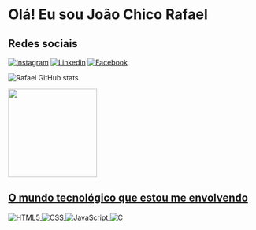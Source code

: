 # Olá! Eu sou João Chico Rafael


## Redes sociais
[![Instagram](https://img.shields.io/badge/Instagram-E4405F?style=for-the-badge&logo=instagram&logoColor=white)](https://instagram.com/K)
[![Linkedin](https://img.shields.io/badge/LinkedIn-0077B5?style=for-the-badge&logo=linkedin&logoColor=white)](https://linkedin.com/joão-chico-rafael/)
[![Facebook](https://img.shields.io/badge/Facebook-1877F2?style=for-the-badge&logo=facebook&logoColor=white)](https://facebook.com/profile.php?id=100090890694923)

![Rafael GitHub stats](https://github-readme-stats.vercel.app/api?username=joaorafael0&show_icons=true&theme=dracula&count_private=true)
<div>
<a href="https://github.com/joaorafael0">
<img height="180em" src="https://github-readme-stats.vercel.app/api/top-langs/?username=joaorafael0&layout=compact&langs_count=7&theme=dracula"/>
</div>

## O mundo tecnológico que estou me envolvendo

<div style="display: inline_block">
  <img align="center" alt="HTML5" src="https://img.shields.io/badge/HTML5-E34F26?style=for-the-badge&logo=html5&logoColor=white" />
  <img align="center" alt="CSS" src="https://img.shields.io/badge/CSS3-1572B6?style=for-the-badge&logo=css3&logoColor=white" />
  <img align="center" alt="JavaScript" src="https://img.shields.io/badge/JavaScript-F7DF1E?style=for-the-badge&logo=javascript&logoColor=black" />
  <img align="center" alt="C" src="https://img.shields.io/badge/C-00599C?style=for-the-badge&logo=c&logoColor=white" />
</div><br/>
